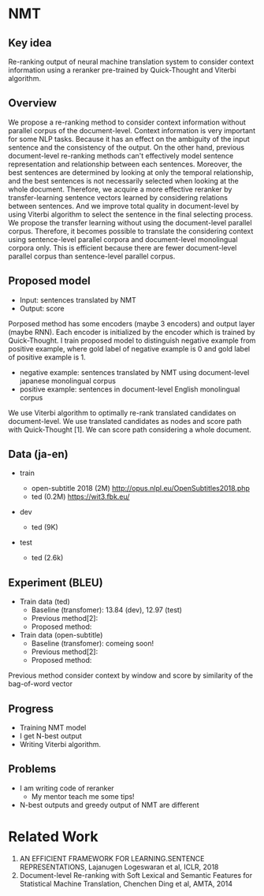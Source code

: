 # NMT

## Key idea
Re-ranking output of neural machine translation system to consider context information using a reranker pre-trained by Quick-Thought and Viterbi algorithm.


## Overview
We propose a re-ranking method to consider context information without parallel corpus of the document-level.
Context information is very important for some NLP tasks.
Because it has an effect on the ambiguity of the input sentence and the consistency of the output.
On the other hand, previous document-level re-ranking methods can't effectively model sentence representation and relationship between each sentences.
Moreover, the best sentences are determined by looking at only the temporal relationship, and the best sentences is not necessarily selected when looking at the whole document.
Therefore, we acquire a more effective reranker by transfer-learning sentence vectors learned by considering relations between sentences.
And we improve total quality in document-level by using Viterbi algorithm to select the sentence in the final selecting process.
We propose the transfer learning without using the document-level parallel corpus.
Therefore, it becomes possible to translate the considering context using sentence-level parallel corpora and document-level monolingual corpora only.
This is efficient because there are fewer document-level parallel corpus than sentence-level parallel corpus.


## Proposed model
- Input: sentences translated by NMT
- Output: score

Porposed method has some encoders (maybe 3 encoders) and output layer (maybe RNN).
Each encoder is initialized by the encoder which is trained by Quick-Thought.
I train proposed model to distinguish negative example from positive example, where gold label of negative example is 0 and gold label of positive example is 1.
- negative example: sentences translated by NMT using document-level japanese monolingual corpus
- positive example: sentences in document-level English monolingual corpus

We use Viterbi algorithm to optimally re-rank translated candidates on document-level.
We use translated candidates as nodes and score path with Quick-Thought [1].
We can score path considering a whole document.


## Data (ja-en)
- train
    - open-subtitle 2018 (2M) http://opus.nlpl.eu/OpenSubtitles2018.php
    - ted (0.2M) https://wit3.fbk.eu/

- dev
    - ted (9K)

- test
    - ted (2.6k)


## Experiment (BLEU)
- Train data (ted)
    - Baseline (transfomer): 13.84 (dev), 12.97 (test)
    - Previous method[2]:
    - Proposed method:
- Train data (open-subtitle)
    - Baseline (transfomer): comeing soon!
    - Previous method[2]:
    - Proposed method:

Previous method consider context by window and score by similarity of the bag-of-word vector


## Progress
- Training NMT model
- I get N-best output
- Writing Viterbi algorithm.


## Problems
- I am writing code of reranker
    - My mentor teach me some tips!
- N-best outputs and greedy output of NMT are different


# Related Work
1. AN EFFICIENT FRAMEWORK FOR LEARNING.SENTENCE REPRESENTATIONS, Lajanugen Logeswaran et al, ICLR, 2018
2. Document-level Re-ranking
with Soft Lexical and Semantic Features for Statistical Machine Translation, Chenchen Ding et al, AMTA, 2014
